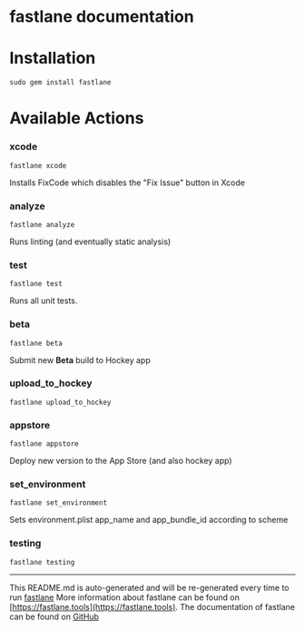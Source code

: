 fastlane documentation
================
# Installation
```
sudo gem install fastlane
```
# Available Actions
### xcode
```
fastlane xcode
```
Installs FixCode which disables the "Fix Issue" button in Xcode
### analyze
```
fastlane analyze
```
Runs linting (and eventually static analysis)
### test
```
fastlane test
```
Runs all unit tests.
### beta
```
fastlane beta
```
Submit new **Beta** build to Hockey app
### upload_to_hockey
```
fastlane upload_to_hockey
```

### appstore
```
fastlane appstore
```
Deploy new version to the App Store (and also hockey app)
### set_environment
```
fastlane set_environment
```
Sets environment.plist app_name and app_bundle_id according to scheme
### testing
```
fastlane testing
```


----

This README.md is auto-generated and will be re-generated every time to run [fastlane](https://fastlane.tools)
More information about fastlane can be found on [https://fastlane.tools](https://fastlane.tools).
The documentation of fastlane can be found on [GitHub](https://github.com/fastlane/fastlane)